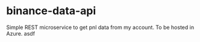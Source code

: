 # binance-data-api
Simple REST microservice to get pnl data from my account. To be hosted in Azure. asdf